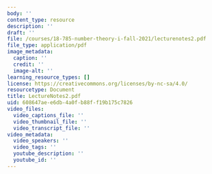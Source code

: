 ```yaml
---
body: ''
content_type: resource
description: ''
draft: ''
file: /courses/18-785-number-theory-i-fall-2021/lecturenotes2.pdf
file_type: application/pdf
image_metadata:
  caption: ''
  credit: ''
  image-alt: ''
learning_resource_types: []
license: https://creativecommons.org/licenses/by-nc-sa/4.0/
resourcetype: Document
title: LectureNotes2.pdf
uid: 608647ae-e6db-4a0f-b88f-f19b175c7826
video_files:
  video_captions_file: ''
  video_thumbnail_file: ''
  video_transcript_file: ''
video_metadata:
  video_speakers: ''
  video_tags: ''
  youtube_description: ''
  youtube_id: ''
---
```

